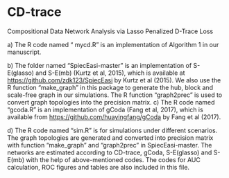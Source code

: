 # CD-trace
 Compositional Data Network Analysis via Lasso Penalized D-Trace Loss


a)	The R code named “ mycd.R” is an implementation of Algorithm 1 in our manuscript.

b)	The folder named “SpiecEasi-master” is an implementation of S-E(glasso) and S-E(mb) (Kurtz et al, 2015), which is available at https://github.com/zdk123/SpiecEasi by Kurtz et al (2015). We also use the R function “make_graph” in this package to generate the hub, block and scale-free graph in our simulations. The R function “graph2prec” is used to convert graph topologies into the precision matrix.
c)	The R code named “gcoda.R” is an implementation of gCoda (Fang et al, 2017), which is available from https://github.com/huayingfang/gCoda by Fang et al (2017).

d)	The R code named “sim.R” is for simulations under different scenarios. The graph topologies are generated and converted into precision matrix with function “make_graph” and “graph2prec” in SpiecEasi-master. The networks are estimated according to CD-trace, gCoda, S-E(glasso) and S-E(mb) with the help of above-mentioned codes. The codes for AUC calculation, ROC figures and tables are also included in this file. 
